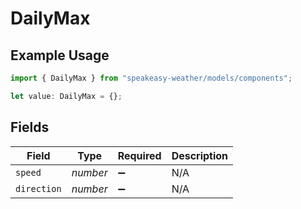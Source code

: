 # DailyMax

## Example Usage

```typescript
import { DailyMax } from "speakeasy-weather/models/components";

let value: DailyMax = {};
```

## Fields

| Field              | Type               | Required           | Description        |
| ------------------ | ------------------ | ------------------ | ------------------ |
| `speed`            | *number*           | :heavy_minus_sign: | N/A                |
| `direction`        | *number*           | :heavy_minus_sign: | N/A                |